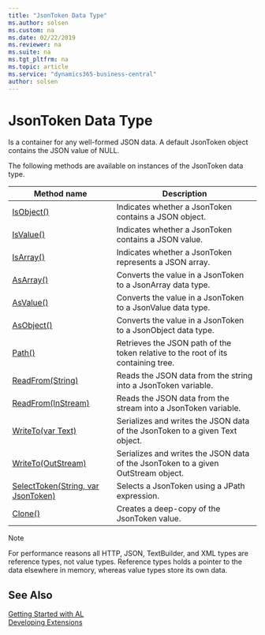 ```yaml
---
title: "JsonToken Data Type"
ms.author: solsen
ms.custom: na
ms.date: 02/22/2019
ms.reviewer: na
ms.suite: na
ms.tgt_pltfrm: na
ms.topic: article
ms.service: "dynamics365-business-central"
author: solsen
---
```

[//]: # (START>DO_NOT_EDIT)
[//]: # (IMPORTANT:Do not edit any of the content between here and the END>DO_NOT_EDIT.)
[//]: # (Any modifications should be made in the .xml files in the ModernDev repo.)
# JsonToken Data Type
Is a container for any well-formed JSON data. A default JsonToken object contains the JSON value of NULL.



The following methods are available on instances of the JsonToken data type.

|Method name|Description|
|-----------|-----------|
|[IsObject()](jsontoken-isobject-method.md)|Indicates whether a JsonToken contains a JSON object.|
|[IsValue()](jsontoken-isvalue-method.md)|Indicates whether a JsonToken contains a JSON value.|
|[IsArray()](jsontoken-isarray-method.md)|Indicates whether a JsonToken represents a JSON array.|
|[AsArray()](jsontoken-asarray-method.md)|Converts the value in a JsonToken to a JsonArray data type.|
|[AsValue()](jsontoken-asvalue-method.md)|Converts the value in a JsonToken to a JsonValue data type.|
|[AsObject()](jsontoken-asobject-method.md)|Converts the value in a JsonToken to a JsonObject data type.|
|[Path()](jsontoken-path-method.md)|Retrieves the JSON path of the token relative to the root of its containing tree.|
|[ReadFrom(String)](jsontoken-readfrom-string-method.md)|Reads the JSON data from the string into a JsonToken variable.|
|[ReadFrom(InStream)](jsontoken-readfrom-instream-method.md)|Reads the JSON data from the stream into a JsonToken variable.|
|[WriteTo(var Text)](jsontoken-writeto-text-method.md)|Serializes and writes the JSON data of the JsonToken to a given Text object.|
|[WriteTo(OutStream)](jsontoken-writeto-outstream-method.md)|Serializes and writes the JSON data of the JsonToken to a given OutStream object.|
|[SelectToken(String, var JsonToken)](jsontoken-selecttoken-method.md)|Selects a JsonToken using a JPath expression.|
|[Clone()](jsontoken-clone-method.md)|Creates a deep-copy of the JsonToken value.|

[//]: # (IMPORTANT: END>DO_NOT_EDIT)

> [!NOTE]  
> For performance reasons all HTTP, JSON, TextBuilder, and XML types are reference types, not value types. Reference types holds a pointer to the data elsewhere in memory, whereas value types store its own data.

## See Also
[Getting Started with AL](../../devenv-get-started.md)  
[Developing Extensions](../../devenv-dev-overview.md)  